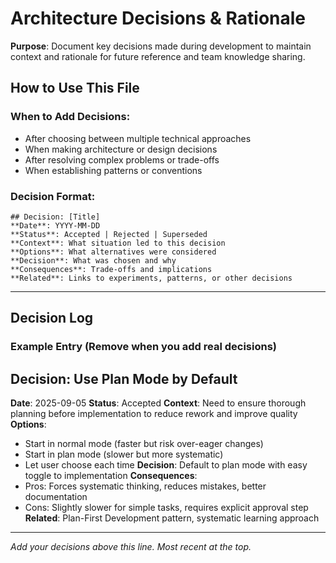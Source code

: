 # Architecture Decisions & Rationale

**Purpose**: Document key decisions made during development to maintain context and rationale for future reference and team knowledge sharing.

## How to Use This File

### When to Add Decisions:
- After choosing between multiple technical approaches
- When making architecture or design decisions
- After resolving complex problems or trade-offs
- When establishing patterns or conventions

### Decision Format:
```
## Decision: [Title]
**Date**: YYYY-MM-DD
**Status**: Accepted | Rejected | Superseded
**Context**: What situation led to this decision
**Options**: What alternatives were considered
**Decision**: What was chosen and why
**Consequences**: Trade-offs and implications
**Related**: Links to experiments, patterns, or other decisions
```

---

## Decision Log

### Example Entry (Remove when you add real decisions)

## Decision: Use Plan Mode by Default
**Date**: 2025-09-05
**Status**: Accepted
**Context**: Need to ensure thorough planning before implementation to reduce rework and improve quality
**Options**: 
- Start in normal mode (faster but risk over-eager changes)
- Start in plan mode (slower but more systematic)
- Let user choose each time
**Decision**: Default to plan mode with easy toggle to implementation
**Consequences**: 
- Pros: Forces systematic thinking, reduces mistakes, better documentation
- Cons: Slightly slower for simple tasks, requires explicit approval step
**Related**: Plan-First Development pattern, systematic learning approach

---

*Add your decisions above this line. Most recent at the top.*